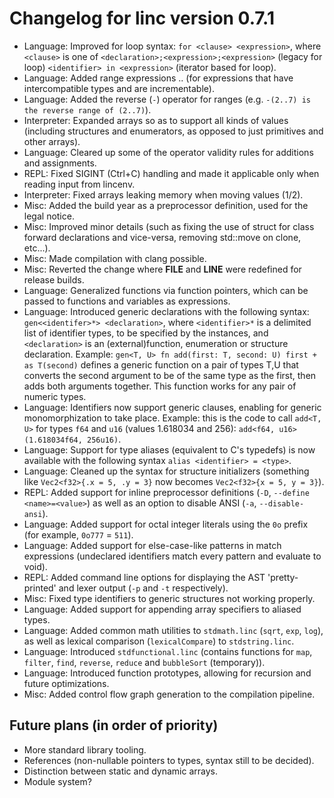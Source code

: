 # Changelog for linc version 0.7.1
- Language: Improved for loop syntax: `for <clause> <expression>`, where `<clause>` is one of `<declaration>;<expression>;<expression>` (legacy for loop) `<identifier> in <expression>` (iterator based for loop).
- Language: Added range expressions <expression>..<expression> (for expressions that have intercompatible types and are incrementable).
- Language: Added the reverse (`-`) operator for ranges (e.g. `-(2..7) is the reverse range of (2..7)`). 
- Interpreter: Expanded arrays so as to support all kinds of values (including structures and enumerators, as opposed to just primitives and other arrays).
- Language: Cleared up some of the operator validity rules for additions and assignments.
- REPL: Fixed SIGINT (Ctrl+C) handling and made it applicable only when reading input from lincenv.
- Interpreter: Fixed arrays leaking memory when moving values (1/2).
- Misc: Added the build year as a preprocessor definition, used for the legal notice.
- Misc: Improved minor details (such as fixing the use of struct for class forward declarations and vice-versa, removing std::move on clone, etc...).
- Misc: Made compilation with clang possible.
- Misc: Reverted the change where __FILE__ and __LINE__ were redefined for release builds. 
- Language: Generalized functions via function pointers, which can be passed to functions and variables as expressions.
- Language: Introduced generic declarations with the following syntax: `gen<<identifer>*> <declaration>`, where `<identifier>*` is a delimited list of identifier types, to be specified by the instances, and `<declaration>` is an (external)function, enumeration or structure declaration. Example: `gen<T, U> fn add(first: T, second: U) first + as T(second)` defines a generic function on a pair of types T,U that converts the second argument to be of the same type as the first, then adds both arguments together. This function works for any pair of numeric types.
- Language: Identifiers now support generic clauses, enabling for generic monomorphization to take place. Example: this is the code to call `add<T, U>` for types `f64` and `u16` (values 1.618034 and 256): `add<f64, u16>(1.618034f64, 256u16)`.
- Language: Support for type aliases (equivalent to C's typedefs) is now available with the following syntax `alias <identifier> = <type>`.
- Language: Cleaned up the syntax for structure initializers (something like `Vec2<f32>{.x = 5, .y = 3}` now becomes `Vec2<f32>{x = 5, y = 3}`).
- REPL: Added support for inline preprocessor definitions (`-D`, `--define <name>=<value>`) as well as an option to disable ANSI (`-a`, `--disable-ansi`).
- Language: Added support for octal integer literals using the `0o` prefix (for example, `0o777` = `511`).
- Language: Added support for else-case-like patterns in match expressions (undeclared identifiers match every pattern and evaluate to void).
- REPL: Added command line options for displaying the AST 'pretty-printed' and lexer output (`-p` and `-t` respectively).
- Misc: Fixed type identifiers to generic structures not working properly.
- Language: Added support for appending array specifiers to aliased types.
- Language: Added common math utilities to `stdmath.linc` (`sqrt`, `exp`, `log`), as well as lexical comparison (`lexicalCompare`) to `stdstring.linc`.
- Language: Introduced `stdfunctional.linc` (contains functions for `map`, `filter`, `find`, `reverse`, `reduce` and `bubbleSort` (temporary)).
- Language: Introduced function prototypes, allowing for recursion and future optimizations.
- Misc: Added control flow graph generation to the compilation pipeline.

## Future plans (in order of priority)

- More standard library tooling.
- References (non-nullable pointers to types, syntax still to be decided).
- Distinction between static and dynamic arrays.
- Module system?